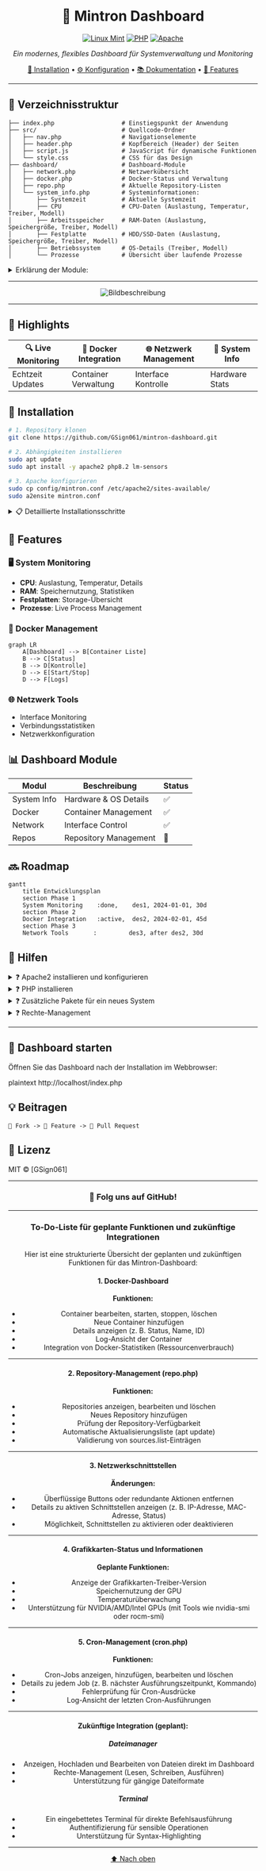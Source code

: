<div align="center">
  
# 🎯 Mintron Dashboard

[![Linux Mint](https://img.shields.io/badge/Linux%20Mint-22-87CF3E?style=for-the-badge&logo=linux-mint&logoColor=white)](https://linuxmint.com/)
[![PHP](https://img.shields.io/badge/PHP-8.2-777BB4?style=for-the-badge&logo=php&logoColor=white)](https://www.php.net/)
[![Apache](https://img.shields.io/badge/Apache-2.4-D22128?style=for-the-badge&logo=apache&logoColor=white)](https://httpd.apache.org/)

*Ein modernes, flexibles Dashboard für Systemverwaltung und Monitoring*

[🚀 Installation](#installation) • [⚙️ Konfiguration](#konfiguration) • [📚 Dokumentation](#dokumentation) • [🔧 Features](#features)

---
 </div>
 
## 📂 **Verzeichnisstruktur**

```plaintext
├── index.php                   # Einstiegspunkt der Anwendung
├── src/                        # Quellcode-Ordner
│   ├── nav.php                 # Navigationselemente
│   ├── header.php              # Kopfbereich (Header) der Seiten
│   ├── script.js               # JavaScript für dynamische Funktionen
│   └── style.css               # CSS für das Design
├── dashboard/                  # Dashboard-Module
│   ├── network.php             # Netzwerkübersicht
│   ├── docker.php              # Docker-Status und Verwaltung
│   ├── repo.php                # Aktuelle Repository-Listen
│   └── system_info.php         # Systeminformationen:
│       ├── Systemzeit          # Aktuelle Systemzeit
│       ├── CPU                 # CPU-Daten (Auslastung, Temperatur, Treiber, Modell)
│       ├── Arbeitsspeicher     # RAM-Daten (Auslastung, Speichergröße, Treiber, Modell)
│       ├── Festplatte          # HDD/SSD-Daten (Auslastung, Speichergröße, Treiber, Modell)
│       ├── Betriebssystem      # OS-Details (Treiber, Modell)
│       └── Prozesse            # Übersicht über laufende Prozesse
```
<details>
<summary>Erklärung der Module:</summary>

- **`index.php`**: Der Einstiegspunkt für die Anwendung, wird beim Aufruf der Seite geladen.
- **`src/`**: Enthält alle grundlegenden Skripte und Styles:
  - **`nav.php`**: Die Navigationsleiste der Anwendung.
  - **`header.php`**: Kopfbereich (Header) der Seiten.
  - **`script.js`**: JavaScript für dynamische Funktionen im Dashboard.
  - **`style.css`**: Stylesheets für das Design und Layout des Dashboards.
  
- **`dashboard/`**: Die verschiedenen Module für das Dashboard:
  - **`network.php`**: Zeigt die Netzwerkübersicht und Schnittstellen an.
  - **`docker.php`**: Verwaltung und Übersicht über Docker-Container.
  - **`repo.php`**: Anzeige der aktuellen Repositories und deren Status.
  - **`system_info.php`**: Verschiedene Systeminformationen:
    - **`Systemzeit`**: Anzeige der aktuellen Systemzeit.
    - **`CPU`**: Zeigt Auslastung, Temperatur, Treiber und Modellinformationen der CPU.
    - **`Arbeitsspeicher`**: Informationen zu RAM (Auslastung, Speichergröße, Treiber, Modell).
    - **`Festplatte`**: Informationen zu HDD/SSD (Speicher, Auslastung, Treiber, Modell).
    - **`Betriebssystem`**: Details zum Betriebssystem (Treiber, Modell).
    - **`Prozesse`**: Übersicht über alle laufenden Prozesse.

</details>

<div align="center">


---

![Bildbeschreibung](https://github.com/GSign2052/Mintron-Dashboard/raw/main/mintron.png)

</div>

---

## 🌟 Highlights

<div align="center">

| 🔍 Live Monitoring | 🐳 Docker Integration | 🌐 Netzwerk Management | 💾 System Info |
|-------------------|----------------------|----------------------|----------------|
| Echtzeit Updates | Container Verwaltung | Interface Kontrolle | Hardware Stats |

</div>

## 🚀 Installation

```bash
# 1. Repository klonen
git clone https://github.com/GSign061/mintron-dashboard.git

# 2. Abhängigkeiten installieren
sudo apt update
sudo apt install -y apache2 php8.2 lm-sensors

# 3. Apache konfigurieren
sudo cp config/mintron.conf /etc/apache2/sites-available/
sudo a2ensite mintron.conf
```

<details>
<summary>📋 Detaillierte Installationsschritte</summary>

```bash
### 1️⃣ **Systempakete installieren**
Führen Sie die folgenden Befehle aus, um benötigte Pakete und Tools zu installieren:

bash
sudo apt update
sudo apt install -y lm-sensors lscpu dmidecode apache2 php8.2



### 2️⃣ **Sensoren einrichten**
Ermöglichen Sie die Erfassung von Temperatur- und Hardwaredaten:

bash
sudo sensors-detect



### 3️⃣ **Apache2 konfigurieren**
Um die Anwendung über Apache2 verfügbar zu machen:

bash
sudo nano /etc/apache2/sites-available/mintron.conf



Fügen Sie die folgende Konfiguration hinzu:

plaintext
<VirtualHost *:80>
    ServerName localhost
    DocumentRoot /path/to/mintron

    <Directory /path/to/mintron>
        AllowOverride All
        Require all granted
    </Directory>

    ErrorLog ${APACHE_LOG_DIR}/mintron_error.log
    CustomLog ${APACHE_LOG_DIR}/mintron_access.log combined
</VirtualHost>



**Konfiguration aktivieren und Apache neustarten:**

bash
sudo a2ensite mintron.conf
sudo systemctl reload apache2



---

## ⚙️ **Rechte konfigurieren**

Stellen Sie sicher, dass die Verzeichnisrechte korrekt gesetzt sind:

bash
sudo chown -R www-data:www-data /path/to/mintron
sudo chmod -R 755 /path/to/mintron



---
```

</details>

## 🎯 Features

### 🖥️ System Monitoring
- **CPU**: Auslastung, Temperatur, Details
- **RAM**: Speichernutzung, Statistiken
- **Festplatten**: Storage-Übersicht
- **Prozesse**: Live Process Management

### 🐳 Docker Management
```mermaid
graph LR
    A[Dashboard] --> B[Container Liste]
    B --> C[Status]
    B --> D[Kontrolle]
    D --> E[Start/Stop]
    D --> F[Logs]
```

### 🌐 Netzwerk Tools
- Interface Monitoring
- Verbindungsstatistiken
- Netzwerkkonfiguration

## 📊 Dashboard Module

| Modul | Beschreibung | Status |
|-------|-------------|---------|
| System Info | Hardware & OS Details | ✅ |
| Docker | Container Management | ✅ |
| Network | Interface Control | ✅ |
| Repos | Repository Management | 🚧 |

## 🔜 Roadmap

```mermaid
gantt
    title Entwicklungsplan
    section Phase 1
    System Monitoring    :done,    des1, 2024-01-01, 30d
    section Phase 2
    Docker Integration   :active,  des2, 2024-02-01, 45d
    section Phase 3
    Network Tools       :         des3, after des2, 30d
```

## 📖 **Hilfen**

<details>
<summary>❓ Apache2 installieren und konfigurieren</summary>

1. Installiere Apache2:
   

bash
   sudo apt install apache2



2. Erstelle eine neue Konfigurationsdatei:
   

bash
   sudo nano /etc/apache2/sites-available/mintron.conf


   (Inhalt siehe oben)

3. Aktiviere die Konfiguration und starte Apache neu:
   

bash
   sudo a2ensite mintron.conf
   sudo systemctl reload apache2



4. Überprüfen, ob Apache läuft:
   

bash
   systemctl status apache2


</details>

<details>
<summary>❓ PHP installieren</summary>

1. Füge das PHP-Repository hinzu (falls nicht vorhanden):
   

bash
   sudo apt install software-properties-common
   sudo add-apt-repository ppa:ondrej/php



2. Installiere PHP 8.2:
   

bash
   sudo apt update
   sudo apt install php8.2 libapache2-mod-php8.2



3. Überprüfen Sie die PHP-Version:
   

bash
   php -v



4. Apache2 mit PHP-Unterstützung neustarten:
   

bash
   sudo systemctl restart apache2


</details>

<details>
<summary>❓ Zusätzliche Pakete für ein neues System</summary>

Für ein komplett neues System sollten folgende Pakete zusätzlich installiert werden:

bash
sudo apt install -y curl git unzip zip



Docker-Installation (falls benötigt):

bash
sudo apt install -y docker.io
sudo systemctl enable --now docker



Nützliche Werkzeuge:

bash
sudo apt install htop ncdu net-tools


</details>

<details>
<summary>❓ Rechte-Management</summary>

Stellen Sie sicher, dass Apache die richtigen Rechte hat:

bash
sudo chown -R www-data:www-data /path/to/mintron
sudo chmod -R 755 /path/to/mintron



Wenn PHP-Dateien nicht ausführbar sind, prüfen Sie die Apache-Einstellungen:

bash
sudo a2enmod php8.2
sudo systemctl restart apache2


</details>

---

## 🔗 **Dashboard starten**

Öffnen Sie das Dashboard nach der Installation im Webbrowser:

plaintext
http://localhost/index.php

## 💡 Beitragen

```
🌟 Fork -> 🔧 Feature -> 🚀 Pull Request
```

## 📄 Lizenz

MIT © [GSign061]

---

<div align="center">

### 🌟 Folg uns auf GitHub!

---

### To-Do-Liste für geplante Funktionen und zukünftige Integrationen

Hier ist eine strukturierte Übersicht der geplanten und zukünftigen Funktionen für das Mintron-Dashboard:



#### **1. Docker-Dashboard**
**Funktionen:**
- Container bearbeiten, starten, stoppen, löschen
- Neue Container hinzufügen
- Details anzeigen (z. B. Status, Name, ID)
- Log-Ansicht der Container
- Integration von Docker-Statistiken (Ressourcenverbrauch)

---

#### **2. Repository-Management (repo.php)**
**Funktionen:**
- Repositories anzeigen, bearbeiten und löschen
- Neues Repository hinzufügen
- Prüfung der Repository-Verfügbarkeit
- Automatische Aktualisierungsliste (apt update)
- Validierung von sources.list-Einträgen

---

#### **3. Netzwerkschnittstellen**
**Änderungen:**
- Überflüssige Buttons oder redundante Aktionen entfernen
- Details zu aktiven Schnittstellen anzeigen (z. B. IP-Adresse, MAC-Adresse, Status)
- Möglichkeit, Schnittstellen zu aktivieren oder deaktivieren

---

#### **4. Grafikkarten-Status und Informationen**
**Geplante Funktionen:**
- Anzeige der Grafikkarten-Treiber-Version
- Speichernutzung der GPU
- Temperaturüberwachung
- Unterstützung für NVIDIA/AMD/Intel GPUs (mit Tools wie nvidia-smi oder rocm-smi)

---

#### **5. Cron-Management (cron.php)**
**Funktionen:**
- Cron-Jobs anzeigen, hinzufügen, bearbeiten und löschen
- Details zu jedem Job (z. B. nächster Ausführungszeitpunkt, Kommando)
- Fehlerprüfung für Cron-Ausdrücke
- Log-Ansicht der letzten Cron-Ausführungen

---

#### **Zukünftige Integration (geplant):**

##### **Dateimanager**
- Anzeigen, Hochladen und Bearbeiten von Dateien direkt im Dashboard
- Rechte-Management (Lesen, Schreiben, Ausführen)
- Unterstützung für gängige Dateiformate

##### **Terminal**
- Ein eingebettetes Terminal für direkte Befehlsausführung
- Authentifizierung für sensible Operationen
- Unterstützung für Syntax-Highlighting

---

[⬆️ Nach oben](#mintron-dashboard)

</div>
